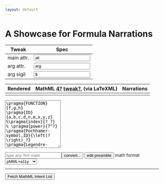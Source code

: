 ```yaml
---
layout: default
---
```


# A Showcase for Formula Narrations

<form id='spec-explorer'>
<table class='mini-form'>
<thead><tr><th>Tweak</th><th>Spec</th></tr></thead>
<tbody>
<tr>
  <td>
    <label for="a11y-main-attribute">main attr.</label></td>
  <td>
    <input id='a11y-main-attribute' name='main-attribute' data-default="alt" value="alt" type='text'>
  </td>
</tr><tr>
  <td>
    <label for="a11y-secondary-attribute">arg attr.</label>
  </td>
  <td>
    <input id='a11y-secondary-attribute' name='secondary-attribute' data-default="arg" value="arg" type='text'>
  </td>
</tr><tr>
  <td>
    <label for="a11y-main-attribute">arg sigil</label>
  </td>
  <td>
    <input id='a11y-arg-sigil' name='sigil' data-default="$" value="$" type='text'>
  </td>
</tr>
</tbody>
</table>
</form>

Rendered | MathML [4?](https://www.w3.org/community/mathml4/) [tweak?](javascript:tweak_spec()), (via LaTeXML)| Narrations
-------- | -------- | ------
         |          |


<form id='conversion-form' spellcheck="false">
<textarea id='preamble' name='preamble' rows="10">
\pragma{FUNCTION}{f,g,h}
\pragma{ID}{a,b,c,d,n,m,x,y,z}
%\pragma{index}{?_?}
% \pragma{power}{?^?}
\pragma{Pochhamer-symbol,ID}{\left(?\right)_?}
\pragma{Legendre-symbol,ID}{\left(?|?\right)}
\pragma{BesselJ,FUNCTION}{J_?}
\pragma*{inner-product,ID}{\left<\mathbf{?},\mathbf{?}\right>}
\pragma*{inner-product,ID}{\mathbf{?}\cdot\mathbf{?}}
\pragma*{pre:\@APPLYFUNCTION}{\left(?,?;?|?\right)}
</textarea>

<input id='freetex' name='formula' placeholder="type any TeX math" type='text'><input type="submit" value="convert...">
<button type="button" class='collapsible'>edit preamble</button>
<span id="a11y-mode-label"><label for="a11y-mode">math format</label>
  <select id="a11y-mode" name="a11y-mode">
    <option value="a11y">pMML+a11y</option>
    <option value="pmml">pMML</option>
    <option value="cmml">pMML+cMML</option>
  </select>
</span>
</form>

<div class="latexml-log"></div>

---

<button id="authorize_button">Fetch MathML Intent List</button>
